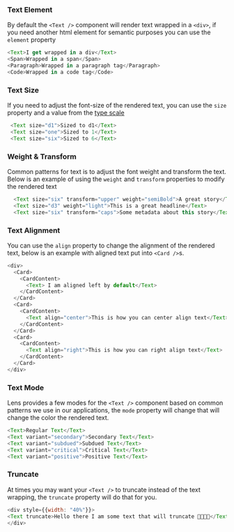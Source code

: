 ### Text Element

By default the `<Text />` component will render text wrapped in a `<div>`,  if you need another html element for semantic purposes you can use the `element` property

```js
<Text>I get wrapped in a div</Text>
<Span>Wrapped in a span</Span>
<Paragraph>Wrapped in a paragraph tag</Paragraph>
<Code>Wrapped in a code tag</Code>
```

<div class="doc-section-divider"></div>

### Text Size

If you need to adjust the font-size of the rendered text, you can use the `size` property and a value from the [type scale](/#!/Typography)

```js
 <Text size="d1">Sized to d1</Text>
 <Text size="one">Sized to 1</Text>
 <Text size="six">Sized to 6</Text>
```

<div class="doc-section-divider"></div>

### Weight & Transform

Common patterns for text is to adjust the font weight and transform the text. Below is an example of using the `weight` and `transform` properties to modify the rendered text

```js
  <Text size="six" transform="upper" weight="semiBold">A great story</Text>
  <Text size="d3" weight="light">This is a great headline</Text>
  <Text size="six" transform="caps">Some metadata about this story</Text>
```

<div class="doc-section-divider"></div>

### Text Alignment

You can use the `align` property to change the alignment of the rendered text, below is an example with aligned text put into `<Card />`s.

```js
<div>
  <Card>
    <CardContent>
      <Text> I am aligned left by default</Text>
    </CardContent>
  </Card>
  <Card>
    <CardContent>
      <Text align="center">This is how you can center align text</Text>
    </CardContent>
  </Card>
  <Card>
    <CardContent>
      <Text align="right">This is how you can right align text</Text>
    </CardContent>
  </Card>
</div>
```

<div class="doc-section-divider"></div>

### Text Mode

Lens provides a few modes for the `<Text />` component based on common patterns we use in our applications, the `mode` property will change that will change the color the rendered text.

```js
<Text>Regular Text</Text>
<Text variant="secondary">Secondary Text</Text>
<Text variant="subdued">Subdued Text</Text>
<Text variant="critical">Critical Text</Text>
<Text variant="positive">Positive Text</Text>
```


<div class="doc-section-divider"></div>

### Truncate

At times you may want your `<Text />` to truncate instead of the text wrapping, the `truncate` property will do that for you.

```js
<div style={{width: "40%"}}>
<Text truncate>Hello there I am some text that will truncate 🍕🥑🍪🥓</Text>
</div>
```
